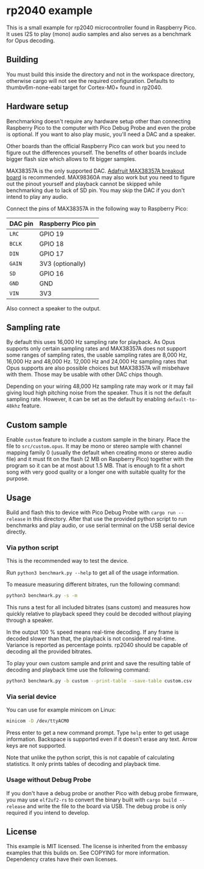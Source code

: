 rp2040 example
==============
This is a small example for rp2040 microcontroller found in Raspberry Pico. It
uses I2S to play (mono) audio samples and also serves as a benchmark for Opus
decoding.

Building
--------
You must build this inside the directory and not in the workspace directory,
otherwise cargo will not see the required configuration. Defaults to
thumbv6m-none-eabi target for Cortex-M0+ found in rp2040.

Hardware setup
--------------
Benchmarking doesn't require any hardware setup other than connecting Raspberry
Pico to the computer with Pico Debug Probe and even the probe is optional. If
you want to also play music, you'll need a DAC and a speaker.

Other boards than the official Raspberry Pico can work but you need to figure
out the differences yourself. The benefits of other boards include bigger flash
size which allows to fit bigger samples.

MAX38357A is the only supported DAC. [Adafruit MAX38357A breakout
board](https://www.adafruit.com/product/3006) is recommended. MAX98360A may
also work but you need to figure out the pinout yourself and playback cannot be
skipped while benchmarking due to lack of SD pin. You may skip the DAC if you
don't intend to play any audio.

Connect the pins of MAX38357A in the following way to Raspberry Pico:

| DAC pin | Raspberry Pico pin |
| ------- | ------------------ |
| `LRC`   | GPIO 19            |
| `BCLK`  | GPIO 18            |
| `DIN`   | GPIO 17            |
| `GAIN`  | 3V3 (optionally)   |
| `SD`    | GPIO 16            |
| `GND`   | GND                |
| `VIN`   | 3V3                |

Also connect a speaker to the output.

Sampling rate
-------------
By default this uses 16,000 Hz sampling rate for playback. As Opus supports
only certain sampling rates and MAX38357A does not support some ranges of
sampling rates, the usable sampling rates are 8,000 Hz, 16,000 Hz and 48,000
Hz. 12,000 Hz and 24,000 Hz sampling rates that Opus supports are also possible
choices but MAX38357A will misbehave with them. Those may be usable with other
DAC chips though.

Depending on your wiring 48,000 Hz sampling rate may work or it may fail giving
loud high pitching noise from the speaker. Thus it is not the default sampling
rate. However, it can be set as the default by enabling `default-to-48khz`
feature.

Custom sample
-------------
Enable `custom` feature to include a custom sample in the binary. Place the
file to `src/custom.opus`. It may be mono or stereo sample with channel mapping
family 0 (usually the default when creating mono or stereo audio file) and it
must fit on the flash (2 MB on Raspberry Pico) together with the program so it
can be at most about 1.5 MB. That is enough to fit a short song with very good
quality or a longer one with suitable quality for the purpose.

Usage
-----
Build and flash this to device with Pico Debug Probe with `cargo run --release`
in this directory. After that use the provided python script to run benchmarks
and play audio, or use serial terminal on the USB serial device directly.

### Via python script
This is the recommended way to test the device.

Run `python3 benchmark.py --help` to get all of the usage information.

To measure measuring different bitrates, run the following command:
```sh
python3 benchmark.py -s -m
```

This runs a test for all included bitrates (sans custom) and measures how
quickly relative to playback speed they could be decoded without playing
through a speaker.

In the output 100 % speed means real-time decoding. If any frame is decoded
slower than that, the playback is not considered real-time. Variance is
reported as percentage points. rp2040 should be capable of decoding all the
provided bitrates.

To play your own custom sample and print and save the resulting table of
decoding and playback time use the following command:
```sh
python3 benchmark.py -b custom --print-table --save-table custom.csv
```

### Via serial device
You can use for example minicom on Linux:
```sh
minicom -D /dev/ttyACM0
```

Press enter to get a new command prompt. Type `help` enter to get usage
information. Backspace is supported even if it doesn't erase any text. Arrow
keys are not supported.

Note that unlike the python script, this is not capable of calculating
statistics. It only prints tables of decoding and playback time.

### Usage without Debug Probe
If you don't have a debug probe or another Pico with debug probe firmware, you
may use `elf2uf2-rs` to convert the binary built with `cargo build --release`
and write the file to the board via USB. The debug probe is only required if
you intend to develop.

License
-------
This example is MIT licensed. The license is inherited from the embassy
examples that this builds on. See COPYING for more information. Dependency
crates have their own licenses.

